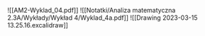 ![[AM2-Wyklad_04.pdf]]
![[Notatki/Analiza matematyczna 2.3A/Wykłady/Wykład 4/Wyklad_4a.pdf]]
![[Drawing 2023-03-15 13.25.16.excalidraw]]